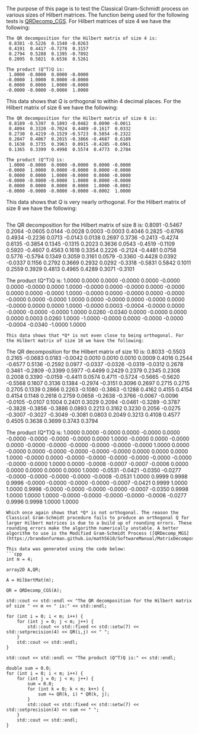 The purpose of this page is to test the Classical Gram-Schmidt process on various sizes of Hilbert matrices. The function being used for the following tests is [QRDecomp_CGS](https://brandonfurman.github.io/math5610/SoftwareManual/MatrixDecompositions/QRDecomp_CGS). For Hilbert matrices of size 4 we have the following:
```
The QR decomposition for the Hilbert matrix of size 4 is:
 0.8381 -0.5226  0.1540 -0.0263
 0.4191  0.4417 -0.7278  0.3157
 0.2794  0.5288  0.1395 -0.7892
 0.2095  0.5021  0.6536  0.5261

The product (Q^T)Q is:
 1.0000 -0.0000  0.0000 -0.0000
-0.0000  1.0000  0.0000 -0.0000
 0.0000  0.0000  1.0000 -0.0000
-0.0000 -0.0000 -0.0000  1.0000
```
This data shows that *Q* is orthogonal to within 4 decimal places. For the Hilbert matrix of size 6 we have the following:
```
The QR decomposition for the Hilbert matrix of size 6 is:
 0.8189 -0.5397  0.1893 -0.0482  0.0090 -0.0011
 0.4094  0.3320 -0.7024  0.4489 -0.1617  0.0332
 0.2730  0.4219 -0.1529 -0.5723  0.5854 -0.2322
 0.2047  0.4067  0.2015 -0.3866 -0.4687  0.6189
 0.1638  0.3735  0.3963  0.0915 -0.4285 -0.6961
 0.1365  0.3399  0.4998  0.5574  0.4773  0.2784

The product (Q^T)Q is:
 1.0000 -0.0000  0.0000 -0.0000  0.0000 -0.0000
-0.0000  1.0000  0.0000 -0.0000  0.0000 -0.0000
 0.0000  0.0000  1.0000 -0.0000  0.0000 -0.0000
-0.0000 -0.0000 -0.0000  1.0000  0.0000 -0.0000
 0.0000  0.0000  0.0000  0.0000  1.0000 -0.0002
-0.0000 -0.0000 -0.0000 -0.0000 -0.0002  1.0000
```
This data shows that *Q* is very nearly orthogonal. For the Hilbert matrix of size 8 we have the following:
```
```
The QR decomposition for the Hilbert matrix of size 8 is:
 0.8091 -0.5467  0.2064 -0.0605  0.0144 -0.0028  0.0003 -0.0003
 0.4046  0.2825 -0.6766  0.4934 -0.2236  0.0713 -0.0143  0.0138
 0.2697  0.3736 -0.2413 -0.4274  0.6135 -0.3854  0.1345 -0.1315
 0.2023  0.3636  0.0543 -0.4519 -0.1109  0.5920 -0.4607  0.4563
 0.1618  0.3354  0.2226 -0.2124 -0.4481  0.0758  0.5776 -0.5794
 0.1349  0.3059  0.3161  0.0579 -0.3360 -0.4428  0.0392 -0.0337
 0.1156  0.2792  0.3669  0.2932  0.0292 -0.3318 -0.5831  0.5842
 0.1011  0.2559  0.3929  0.4813  0.4965  0.4289  0.3071 -0.3101

The product (Q^T)Q is:
 1.0000  0.0000  0.0000 -0.0000  0.0000 -0.0000  0.0000 -0.0000
 0.0000  1.0000 -0.0000  0.0000 -0.0000  0.0000 -0.0000  0.0000
 0.0000 -0.0000  1.0000 -0.0000  0.0000 -0.0000  0.0000 -0.0000
-0.0000  0.0000 -0.0000  1.0000  0.0000 -0.0000  0.0000 -0.0000
 0.0000 -0.0000  0.0000  0.0000  1.0000 -0.0000  0.0003 -0.0004
-0.0000  0.0000 -0.0000 -0.0000 -0.0000  1.0000  0.0260 -0.0340
 0.0000 -0.0000  0.0000  0.0000  0.0003  0.0260  1.0000 -1.0000
-0.0000  0.0000 -0.0000 -0.0000 -0.0004 -0.0340 -1.0000  1.0000
```
This data shows that *Q* is not even close to being orthogonal. For the Hilbert matrix of size 10 we have the following:
```
The QR decomposition for the Hilbert matrix of size 10 is:
 0.8033 -0.5503  0.2165 -0.0683  0.0183 -0.0042  0.0010  0.0010  0.0010  0.0009
 0.4016  0.2544 -0.6577  0.5136 -0.2592  0.0977 -0.0337 -0.0326 -0.0319 -0.0312
 0.2678  0.3461 -0.2809 -0.3399  0.5977 -0.4499  0.2429  0.2379  0.2345  0.2308
 0.2008  0.3390 -0.0159 -0.4411  0.0574  0.4711 -0.5724 -0.5665 -0.5620 -0.5568
 0.1607  0.3136  0.1384 -0.2974 -0.3151  0.3096  0.2697  0.2715  0.2715  0.2705
 0.1339  0.2866  0.2263 -0.1080 -0.3863 -0.1288  0.4162  0.4155  0.4154  0.4154
 0.1148  0.2618  0.2759  0.0658 -0.2638 -0.3766 -0.0067 -0.0096 -0.0105 -0.0107
 0.1004  0.2401  0.3029  0.2094 -0.0461 -0.3289 -0.3787 -0.3828 -0.3856 -0.3886
 0.0893  0.2213  0.3162  0.3230  0.2056 -0.0275 -0.3007 -0.3027 -0.3049 -0.3081
 0.0803  0.2049  0.3213  0.4108  0.4577  0.4505  0.3638  0.3699  0.3743  0.3794

The product (Q^T)Q is:
 1.0000  0.0000 -0.0000  0.0000 -0.0000  0.0000 -0.0000 -0.0000 -0.0000 -0.0000
 0.0000  1.0000 -0.0000  0.0000 -0.0000  0.0000 -0.0000 -0.0000 -0.0000 -0.0000
-0.0000 -0.0000  1.0000  0.0000 -0.0000  0.0000 -0.0000 -0.0000 -0.0000 -0.0000
 0.0000  0.0000  0.0000  1.0000 -0.0000  0.0000 -0.0000 -0.0000 -0.0000 -0.0000
-0.0000 -0.0000 -0.0000 -0.0000  1.0000  0.0000 -0.0008 -0.0007 -0.0007 -0.0006
 0.0000  0.0000  0.0000  0.0000  0.0000  1.0000 -0.0531 -0.0421 -0.0350 -0.0277
-0.0000 -0.0000 -0.0000 -0.0000 -0.0008 -0.0531  1.0000  0.9999  0.9998  0.9996
-0.0000 -0.0000 -0.0000 -0.0000 -0.0007 -0.0421  0.9999  1.0000  1.0000  0.9998
-0.0000 -0.0000 -0.0000 -0.0000 -0.0007 -0.0350  0.9998  1.0000  1.0000  1.0000
-0.0000 -0.0000 -0.0000 -0.0000 -0.0006 -0.0277  0.9996  0.9998  1.0000  1.0000
```
Which once again shows that *Q* is not orthogonal. The reason the Classical Gram-Schmidt procedure fails to produce an orthogonal Q for larger Hilbert matrices is due to a build up of rounding errors. These rounding errors make the algorithm numerically unstable. A better algorithm to use is the Modified Gram-Schmidt Process ([QRDecomp_MGS](https://brandonfurman.github.io/math5610/SoftwareManual/MatrixDecompositions/QRDecomp_MGS)).

This data was generated using the code below:
```cpp
int m = 4;

array2D A,QR;

A = HilbertMat(m);

QR = QRDecomp_CGS(A);

std::cout << std::endl << "The QR decomposition for the Hilbert matrix of size " << m << " is:" << std::endl;

for (int i = 0; i < m; i++) {
	for (int j = 0; j < m; j++) {
		std::cout << std::fixed << std::setw(7) << std::setprecision(4) << QR(i,j) << " ";
	}
	std::cout << std::endl;
}

std::cout << std::endl << "The product (Q^T)Q is:" << std::endl;

double sum = 0.0;
for (int i = 0; i < m; i++) {
	for (int j = 0; j < m; j++) {
		sum = 0.0;
		for (int k = 0; k < m; k++) {
			sum += QR(k, i) * QR(k, j);
		}
		std::cout << std::fixed << std::setw(7) << std::setprecision(4) << sum << " ";
	}
	std::cout << std::endl;
}
```